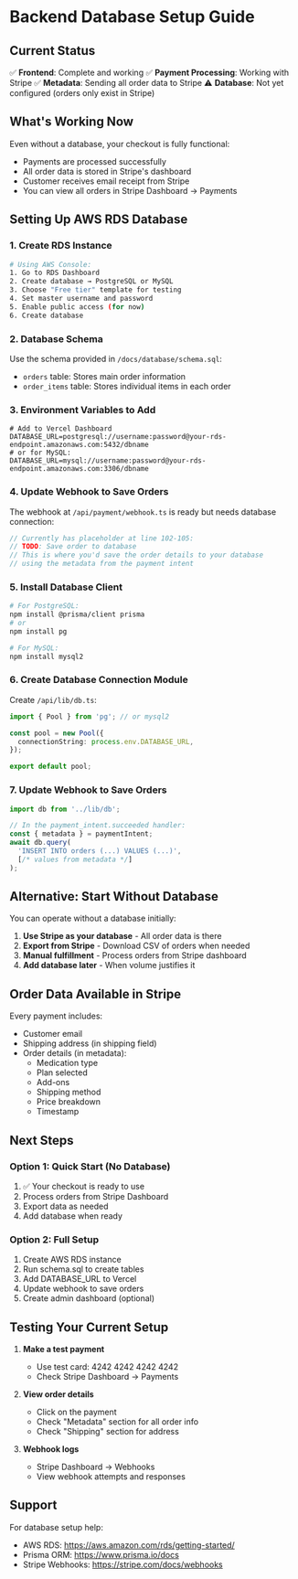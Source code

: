 # Backend Database Setup Guide

## Current Status

✅ **Frontend**: Complete and working
✅ **Payment Processing**: Working with Stripe
✅ **Metadata**: Sending all order data to Stripe
⚠️ **Database**: Not yet configured (orders only exist in Stripe)

## What's Working Now

Even without a database, your checkout is fully functional:

- Payments are processed successfully
- All order data is stored in Stripe's dashboard
- Customer receives email receipt from Stripe
- You can view all orders in Stripe Dashboard → Payments

## Setting Up AWS RDS Database

### 1. Create RDS Instance

```bash
# Using AWS Console:
1. Go to RDS Dashboard
2. Create database → PostgreSQL or MySQL
3. Choose "Free tier" template for testing
4. Set master username and password
5. Enable public access (for now)
6. Create database
```

### 2. Database Schema

Use the schema provided in `/docs/database/schema.sql`:

- `orders` table: Stores main order information
- `order_items` table: Stores individual items in each order

### 3. Environment Variables to Add

```env
# Add to Vercel Dashboard
DATABASE_URL=postgresql://username:password@your-rds-endpoint.amazonaws.com:5432/dbname
# or for MySQL:
DATABASE_URL=mysql://username:password@your-rds-endpoint.amazonaws.com:3306/dbname
```

### 4. Update Webhook to Save Orders

The webhook at `/api/payment/webhook.ts` is ready but needs database connection:

```typescript
// Currently has placeholder at line 102-105:
// TODO: Save order to database
// This is where you'd save the order details to your database
// using the metadata from the payment intent
```

### 5. Install Database Client

```bash
# For PostgreSQL:
npm install @prisma/client prisma
# or
npm install pg

# For MySQL:
npm install mysql2
```

### 6. Create Database Connection Module

Create `/api/lib/db.ts`:

```typescript
import { Pool } from 'pg'; // or mysql2

const pool = new Pool({
  connectionString: process.env.DATABASE_URL,
});

export default pool;
```

### 7. Update Webhook to Save Orders

```typescript
import db from '../lib/db';

// In the payment_intent.succeeded handler:
const { metadata } = paymentIntent;
await db.query(
  'INSERT INTO orders (...) VALUES (...)',
  [/* values from metadata */]
);
```

## Alternative: Start Without Database

You can operate without a database initially:

1. **Use Stripe as your database** - All order data is there
2. **Export from Stripe** - Download CSV of orders when needed
3. **Manual fulfillment** - Process orders from Stripe dashboard
4. **Add database later** - When volume justifies it

## Order Data Available in Stripe

Every payment includes:

- Customer email
- Shipping address (in shipping field)
- Order details (in metadata):
  - Medication type
  - Plan selected
  - Add-ons
  - Shipping method
  - Price breakdown
  - Timestamp

## Next Steps

### Option 1: Quick Start (No Database)

1. ✅ Your checkout is ready to use
2. Process orders from Stripe Dashboard
3. Export data as needed
4. Add database when ready

### Option 2: Full Setup

1. Create AWS RDS instance
2. Run schema.sql to create tables  
3. Add DATABASE_URL to Vercel
4. Update webhook to save orders
5. Create admin dashboard (optional)

## Testing Your Current Setup

1. **Make a test payment**
   - Use test card: 4242 4242 4242 4242
   - Check Stripe Dashboard → Payments

2. **View order details**
   - Click on the payment
   - Check "Metadata" section for all order info
   - Check "Shipping" section for address

3. **Webhook logs**
   - Stripe Dashboard → Webhooks
   - View webhook attempts and responses

## Support

For database setup help:

- AWS RDS: <https://aws.amazon.com/rds/getting-started/>
- Prisma ORM: <https://www.prisma.io/docs>
- Stripe Webhooks: <https://stripe.com/docs/webhooks>
